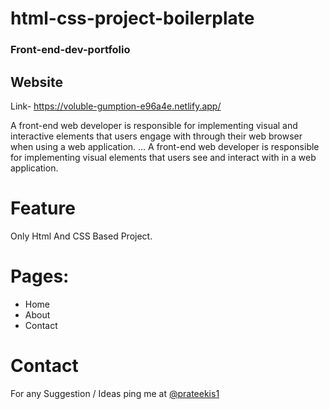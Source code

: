 # html-css-project-boilerplate
### Front-end-dev-portfolio
## Website
Link- https://voluble-gumption-e96a4e.netlify.app/

A front-end web developer is responsible for implementing visual and interactive elements that users engage with through their web browser when using a web application. ... A front-end web developer is responsible for implementing visual elements that users see and interact with in a web application.


# Feature
Only Html And CSS Based Project. 

# Pages:
- Home 
- About
- Contact

# Contact
 For any Suggestion / Ideas ping me at [@prateekis1](https://twitter.com/prateekis1)
